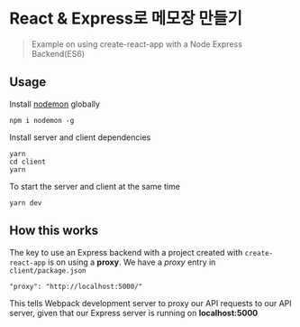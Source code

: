 # React & Express로 메모장 만들기

> Example on using create-react-app with a Node Express Backend(ES6)

## Usage

Install [nodemon](https://github.com/remy/nodemon) globally

```
npm i nodemon -g
```

Install server and client dependencies

```
yarn
cd client
yarn
```

To start the server and client at the same time

```
yarn dev
```

## How this works

The key to use an Express backend with a project created with `create-react-app` is on using a **proxy**. We have a *proxy* entry in `client/package.json`

```
"proxy": "http://localhost:5000/"
```

This tells Webpack development server to proxy our API requests to our API server, given that our Express server is running on **localhost:5000**
